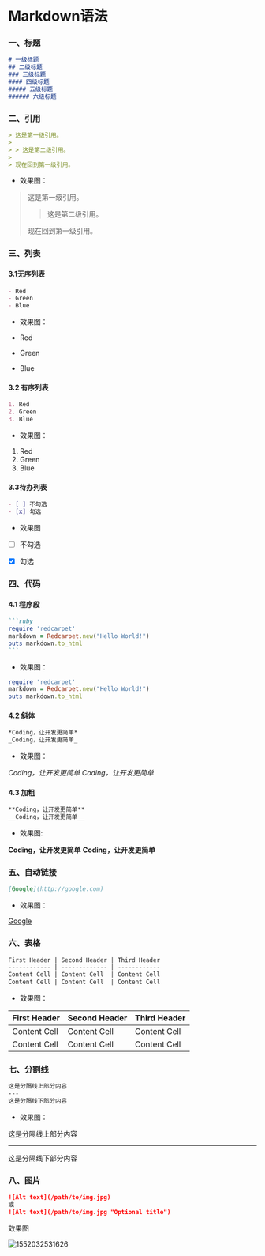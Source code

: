 # Markdown语法

### 一、标题

```markdown
# 一级标题
## 二级标题
### 三级标题
#### 四级标题
##### 五级标题
###### 六级标题
```



### 二、引用

```markdown
> 这是第一级引用。
>
> > 这是第二级引用。
>
> 现在回到第一级引用。
```

- 效果图：

> 这是第一级引用。
>
> > 这是第二级引用。
>
> 现在回到第一级引用。



### 三、列表

#### 3.1无序列表

```markdown
- Red
- Green
- Blue
```

- 效果图：

- Red
- Green
- Blue

#### 3.2 有序列表

```markdown 
1. Red
2. Green
3. Blue
```

- 效果图：

1. Red
2. Green
3. Blue

#### 3.3待办列表

```markdown
- [ ] 不勾选
- [x] 勾选
```

- 效果图

- [ ] 不勾选

- [x] 勾选



### 四、代码

#### 4.1 程序段

~~~markdown
```ruby
require 'redcarpet'
markdown = Redcarpet.new("Hello World!")
puts markdown.to_html
```
~~~

- 效果图：

```ruby
require 'redcarpet'
markdown = Redcarpet.new("Hello World!")
puts markdown.to_html
```

#### 4.2 斜体

```markdown
*Coding，让开发更简单*
_Coding，让开发更简单_
```

- 效果图：

*Coding，让开发更简单*
_Coding，让开发更简单_ 

#### 4.3 加粗

```markdown
**Coding，让开发更简单**
__Coding，让开发更简单__
```

- 效果图:

**Coding，让开发更简单**
__Coding，让开发更简单__ 



### 五、自动链接

```markdown
[Google](http://google.com)
```

- 效果图：

[Google](http://google.com)



### 六、表格

```markdown
First Header | Second Header | Third Header
------------ | ------------- | ------------
Content Cell | Content Cell  | Content Cell
Content Cell | Content Cell  | Content Cell
```

- 效果图：

| First Header | Second Header | Third Header |
| ------------ | ------------- | ------------ |
| Content Cell | Content Cell  | Content Cell |
| Content Cell | Content Cell  | Content Cell |



### 七、分割线

```markdown
这是分隔线上部分内容
---
这是分隔线下部分内容
```

- 效果图：

这是分隔线上部分内容

---

这是分隔线下部分内容



### 八、图片

```markdown
![Alt text](/path/to/img.jpg)
或
![Alt text](/path/to/img.jpg "Optional title")
```

效果图

![1552032531626](https://img-blog.csdnimg.cn/20190310151823587.png?x-oss-process=image/watermark,type_ZmFuZ3poZW5naGVpdGk,shadow_10,text_aHR0cHM6Ly9ibG9nLmNzZG4ubmV0L011cnBoeV9z,size_16,color_FFFFFF,t_70)

